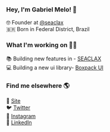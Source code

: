 ### Hey, I'm Gabriel Melo! 👋

🤓 Founder at [@seaclax](https://github.com/seaclax/) <br>
🇧🇷 Born in Federal District, Brazil <br>


### What I'm working on 👨‍💻

📚 Building new features in - [SEACLAX](https://about.seaclax.com) <br>
💻 Building a new ui library- [Boxpack UI](https://boxpackui.com)
 
### Find me elsewhere 🌎

🚀 [Site](https://gabrielmelo.me) <br>
🐦 [Twitter](https://twitter.com/gabrielmelodev) <br>
📸 [Instagram](https://instagram.com/gabrielmelo.dev) <br>
💼 [LinkedIn](https://www.linkedin.com/in/gabrielmelodev) <br>
